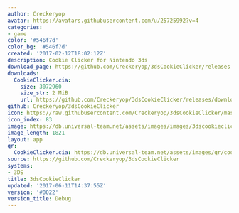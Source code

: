 ```yaml
---
author: Creckeryop
avatar: https://avatars.githubusercontent.com/u/25725992?v=4
categories:
- game
color: '#546f7d'
color_bg: '#546f7d'
created: '2017-02-12T18:02:12Z'
description: Cookie Clicker for Nintendo 3ds
download_page: https://github.com/Creckeryop/3dsCookieClicker/releases
downloads:
  CookieClicker.cia:
    size: 3072960
    size_str: 2 MiB
    url: https://github.com/Creckeryop/3dsCookieClicker/releases/download/%230022/CookieClicker.cia
github: Creckeryop/3dsCookieClicker
icon: https://raw.githubusercontent.com/Creckeryop/3dsCookieClicker/master/logo.png
icon_index: 83
image: https://db.universal-team.net/assets/images/images/3dscookieclicker.png
image_length: 1821
layout: app
qr:
  CookieClicker.cia: https://db.universal-team.net/assets/images/qr/cookieclicker-cia.png
source: https://github.com/Creckeryop/3dsCookieClicker
systems:
- 3DS
title: 3dsCookieClicker
updated: '2017-06-11T14:37:55Z'
version: '#0022'
version_title: Debug
---
```

